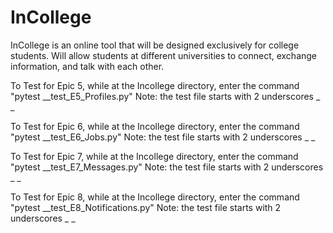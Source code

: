 # InCollege
InCollege is an online tool that will be designed exclusively for college students. Will allow students at different universities to connect, exchange information, and talk with each other.

To Test for Epic 5, while at the Incollege directory, enter the command "pytest __test_E5_Profiles.py"
Note: the test file starts with 2 underscores _ _ 

To Test for Epic 6, while at the Incollege directory, enter the command "pytest __test_E6_Jobs.py"
Note: the test file starts with 2 underscores _ _ 

To Test for Epic 7, while at the Incollege directory, enter the command "pytest __test_E7_Messages.py"
Note: the test file starts with 2 underscores _ _ 

To Test for Epic 8, while at the Incollege directory, enter the command "pytest __test_E8_Notifications.py"
Note: the test file starts with 2 underscores _ _ 